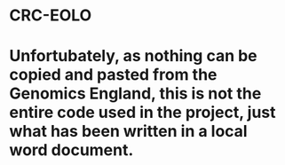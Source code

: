 # CRC-EOLO
# Unfortubately, as nothing can be copied and pasted from the Genomics England, this is not the entire code used in the project, just what has been written in a local word document.
